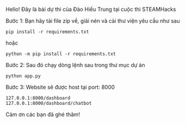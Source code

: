 Hello!
Đây là bài dự thi của Đào Hiếu Trung tại cuộc thi STEAMHacks

Bước 1: Bạn hãy tải file zip về, giải nén và cài thư viện yêu cầu như sau




    pip install -r requirements.txt
hoặc



    python -m pip install -r requirements.txt
Bước 2: Sau đó chạy dòng lệnh sau trong thư mục dự án




    python app.py
Bước 3: Website sẽ được host tại port: 8000




    127.0.0.1:8000/dashboard
    127.0.0.1:8000/dashboard/chatbot
Cảm ơn các bạn đã ghé thăm!
